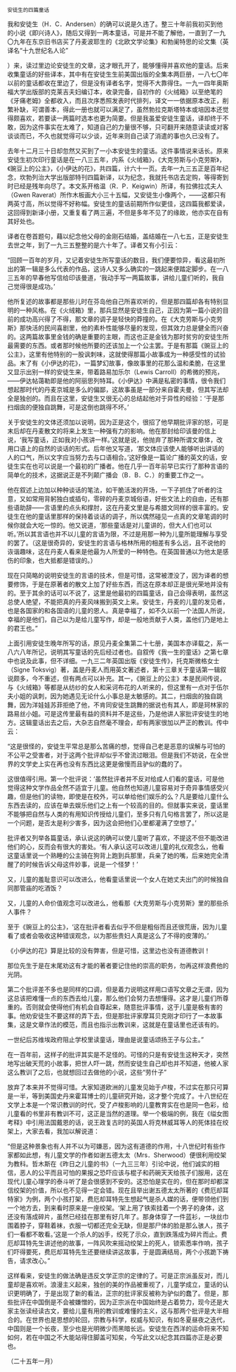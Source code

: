     安徒生的四篇童话 

   我和安徒生（H．C．Andersen）的确可以说是久违了。整三十年前我初买到他的小说《即兴诗人》，随后又得到一两本童话，可是并不能了解他，一直到了一九〇九年在东京旧书店买了丹麦波耶生的《北欧文学论集》和勃阑特思的论文集（英译名“十九世纪名人论”

   ）来，读过里边论安徒生的文章，这才眼孔开了，能够懂得并喜欢他的童话。后来收集童话的好些译本，其中有在安徒生生前美国出版的全集本两巨册，一八七〇年以前的童话都收在里边了，但是没有译者名字，觉得不大靠得住。一九一四年奥斯福大学出版部的克莱吉夫妇编订本，收录完备，自初作的《火绒箱》以至绝笔的《牙痛老姆》全都收入，而且次序悉照发表时代排列，译文一一依据原本改正，削繁补缺，可谓善本，得此一册也就可以满足了，虽然勃拉克斯塔特本或培因本还觉得颇喜欢，若要读一两篇时选本也更为简要。但是我虽爱安徒生童话，译却终于不敢，因为这件事实在太难了，知道自己的力量很不够，只可翻开来随意读读或对客谈谈而已，不久也就觉得可以少谈，近年来则自己读了消遣的事也久已没有了。

   去年十二月三十日却忽然又买到了一小本安徒生的童话。这件事情说来话长。原来安徒生初次印行童话是在一八三五年，内系《火绒箱》，《大克劳斯与小克劳斯》，《豌豆上的公主》，《小伊达的花》，共四篇，计六十一页。去年一九三五正是百年纪念，坎勃列治大学出版部特刊四篇新译，以为纪念，我就托书店去定购，等得寄到时已经是残年向尽了。本文系开格温（R．P．Keigwin）所译，有拉佛拉忒夫人（Gwen Raverat）所作木板画大小三十五幅，又安徒生小像两个，——这都只有两英寸高，所以觉得不好称幅。安徒生的童话前期所作似更佳，这四篇我都爱读，这回得到新译小册，又重复看了两三遍，不但是多年不见了的缘故，他亦实在自有其好处也。

   译者在卷首题句，藉以纪念他父母的金刚石结婚，盖结婚在一八七五，正是安徒生去世之年，到了一九三五整整的是六十年了。译者又有小引云：

   “回顾一百年的岁月，又记着安徒生所写童话的数目，我们便要惊异，看这最初所出的第一辑是多么代表的作品，这诗人又多么确实的一跳起来便踏定脚步。在一八三五年的早春他写信给印该曼道，‘我动手写一两篇故事，讲给儿童们听的，我自己觉得很是成功。’

   他所复述的故事都是那些儿时在芬岛他自己所喜欢听的，但是那四篇却各有特别显明的一种风格。在《火绒箱》里，那兵显然是安徒生自己，正因为第一篇小说的目前的成功高兴得了不得，那文章的调子是轻快的莽撞的。在《大克劳斯与小克劳斯》那快活的民间喜剧里，他的素朴性能够尽量的发现，但其效力总是健全而兴奋的。这两篇故事里金钱的确是重要的主眼，而这也正是金钱为那时贫穷的安徒生所最需要的东西。或者那时候他所要的还该加上一个公主罢。于是有那篇《豌豆上的公主》，这里有他特别的一股讽刺味，这就使得那篇小故事成为一种感受性的试验品。末了有《小伊达的花》，一篇梦幻故事，像故事里的花那么温和柔脆，在这里又显示出别一样的安徒生来，带着路易加乐尔（Lewis Carroll）的希微的预兆，——伊达帖蔼勒即是他的阿丽思列特耳。《小伊达》中满是私密的事情，很令我们想起那时代的丹麦京城是多么的偏鄙，这故事虽是一部分来自霍夫曼，但其写法却全是独创的。而且在这里，安徒生又很无心的总结起他对于异性的经验：‘于是那扫烟囱的便独自跳舞，可是这倒也跳得不坏。’

   关于安徒生的文体还须加以说明，因为正是这个，很招了他早期批评家的怒，可是末后却在丹麦散文的将来上发生一种强有力的影响。他在那封给印该曼的信上说，‘我写童话，正如我对小孩讲一样。’这就是说，他抛弃了那种所谓文章体，改用口语上的自然的谈话的形式。后年他又写道，‘那文体应该使人能够听出讲话的人的口气，所以文字应当努力去与口语相合。’这好像是一篇论广播的英文的话，安徒生实在也可以说是一个最初的广播者。他在几乎一百年前早已实行了那种言语的简单化的技术，这据说正是不列颠广播会（B．B．C．）的重要工作之一。

   他在叙述上边加以种种谈话的笔法，如干脆活泼的开场，一下子抓住了听者的注意，又如常用背躬独白或插句，零碎的丹麦京城俗语，好些文法上的自由，还有那些语助辞——言语里的点头和撑肘，这在丹麦文里是与希腊文同样的很丰富的。安徒生在他的童话里那样的保持着谈话的调子，所以偶然碰见一点真的文章笔调的时候你就会大吃一惊的。他又说道，‘那些童话是对儿童讲的，但大人们也可以听。’所以其言语也并不以儿童的言语为限，不过是用那一种为儿童所能理解与享受的罢了。（这是很奇异的，安徒生的言语与格林所用的相差有多么远，且不说他的诙谐趣味，这在丹麦人看来是他最为人所爱的一种特色。在英国普通以为他太是感伤的印象，也大抵都是错误的。）

   现在只简略的说明安徒生的言语的技术，但是可惜，这常被湮没了，因为译者的想要修饰，于是在原著者的散文上加了好些东西，而这在原本却正是很光荣地并没有的。至于其余的话可以不说了，这里是他最初的四篇童话，自己会得表明，虽然这总使人绝望，不能把真的丹麦风味搬到英文上来。安徒生，丹麦的儿童的发见者，也是各国家的和各国语的儿童的恩人。真是幸福了，如不久以前一个法国人所说，幸福的是他们，自己以为是给儿童写作，却是一般地贡献于人类，盖他们乃是地上的君王也。”

   上面引用安徒生晚年所写的话，原见丹麦全集第二十七册，美国本亦译载之，系一八六八年所记，说明其写童话的先后经过者也。自叙传《我一生的童话》之第七章中也说及此事，但不详细。一九三二年英国出版《安徒生传》，托克斯微格女士（Signe Toksvig）著，盖是丹麦人而用英文著述者，第十三章关于童话第一辑叙说颇多，今不重述，但有两点可以补充。其一，《豌豆上的公主》本是民间传说，与《火绒箱》等都是从纺纱的女人和采诃布花的人听来的，但这里有一点对于伍尔夫小姐的讽刺，因为她遇见无论什么小事总是太敏感的。其二，扫烟囱的独自跳舞，因为洋娃娃苏菲拒绝了他，不肯同安徒生跳舞的据说也有其人，即是珂林家的路易丝小姐。可是这传里最有益的资料并不是这些，乃是他讲人家批评安徒生的地方。这辑童话出去之后，大杂志自然毫不理会，却有两家很加以严正的教训。传中云：

   “这是很怪的，安徒生平常总是那么苦痛的想，觉得自己老是恶意的误解与可怕的不公平之受害者，对于这两个批评却似乎不曾流过眼泪。但是我们不妨说，在全世界的文学史上实在再也没有东西比这更是傲慢而且驴似的蠢的了。

   这很值得引用。第一个批评说：‘虽然批评者并不反对给成人们看的童话，可是他觉得这种文学作品全然不适宜于儿童。他自然也知道儿童容易对于奇异事情感受兴趣，但是他们的读物，即使是在校外，可以单给他们娱乐的么？凡是要给儿童什么东西去读的，应该在单去娱乐他们之上有一个较高的目的。但就事实来说，童话里不能够把自然与人类的有用知识传授给儿童们，至多只有几句格言罢了，所以这是一个问题，是否太是利少害多，因为这会把他们心里都灌满了空想了。’

   批评者又列举各篇童话，承认说这的确可以使儿童听了喜欢，不提这不但不能改进他们的心，反而会有很大的害处。‘有人承认这可以改进儿童的礼仪观念么，他看这童话里说一个熟睡的公主骑在狗背上跑到兵那里，兵亲了她的嘴，后来她完全清醒了的时候告诉父母这件妙事，说是一个怪梦！’

   又，儿童的羞耻意识可以改进么，他看童话里说一个女人在她丈夫出门的时候独自同那管庙的吃酒饭？

   又，儿童的人命价值观念可以改进么，他看那《大克劳斯与小克劳斯》里的那些杀人事件？

   至于《豌豆上的公主》，‘这在批评者看去似乎不但是粗俗而且还很荒唐，因为儿童看了或者会吸收这种错误观念，以为那些贵妇人真是这么了不得的皮薄的。’

   《小伊达的花》算是比较的没有弊害，但是可惜，这里边也没有道德教训！

   那位先生于是在末尾劝这有才能的著者要记住他的崇高的职务，勿再这样浪费他的光阴。

   第二个批评差不多也是同样的口调，但是着力说明这样用口语写文章之无谓，因为这总该把难懂一点的东西去给儿童，那么他们会努力去想懂得。这才是儿童们所尊重的。否则就会使得他们有机会自尊起来，随意批评事情，这于儿童是极有害的事。他劝安徒生不要这样的弄下去，但是那批评家摩耳贝克刚才印行了一本故事集，这是文章作法的模范，而且也指示出教训来，这就是在童话里也还该有的。

   一世纪后苏维埃政府阻止学校里读童话，理由是说童话颂扬王子与公主。”

   在一百年前，这样子的批评其实是不足怪的。可怪的只是有安徒生这种天才，突然地写出破天荒的小故事，把世人吓一跳，然而安徒生自己却也并不知道，他被人家这么教训了之后，也就想回过去做他的小说，这些“劳什子”

   放弃了本来并不觉得可惜。大家知道欧洲的儿童发见始于卢梭，不过实在那只可算是一半，等到美国史丹来霍耳博士的儿童研究开始，这才整个完成了。十八世纪在文学上本是一个常识教训的时代，受了卢梭影响的儿童教育实在也是同一色彩，给儿童看的书里非有教训不可，这正是当然的道理。举一个极端的例，我在《缢女图考释》中引用法国戴恩的话，说王政复古时的英国人将克林威耳等人的死体挂在绞架上，大家去看，我加以解说道：

   “但是这种景象也有人并不以为可嫌恶，因为这有道德的作用，十八世纪时有些作家都如此想，有儿童文学的作者如谢五德太太（Mrs．Sherwood）便很利用绞架为教科。哲木斯在《昨日之儿童的书》（一九三三年）引论中说，他们诚实的相信，恶人的公平而且可怕的果报之恐吓应该与棍子和药碗天天给孩子们服用，这在现代儿童心理学的泰斗听了是会很感到不安的。这恐怕是实在的，但在那时却都深信绞架的价值，所以也不见得一定会错。现在且举出谢五德太太所著的《费厄却耳特家》为例，两个小孩打架，费厄却耳特先生想起气是杀人媒的话，便带领他们到一个地方去，到来看时原来是一座绞架。‘架上用了铁索挂着一个男子的身体，这还没有落成碎片，虽然已经挂在那里有好几年了。那身体穿了一件蓝衫，一块丝巾围着脖子，穿鞋着袜，衣服一切都还完全无缺，但是那尸体的脸是那么骇人，孩子们一看都不敢看。’这是一个杀人的凶手，绞死了示众，直到跌落成为碎片而止。费厄却耳特先生讲述他的故事，一阵风吹来摇动绞架上的死人，锁索悉率作响，孩子们吓得要死，费厄却耳特先生还要继续讲这故事，于是圆满结局，两个小孩跪下祷告，请求改心。”

   这样看来，安徒生的做法确是违反文学正宗的定律的了。可是正宗派虽反对，而儿童却是喜欢听。浪漫主义起来，独创的美的作品被重视了，儿童学成立，童话的认识更明确了，于是出现了新的看法，正宗的批评家反被称为驴似的蠢了。但是，那些批评在中国倒是不会被嫌憎的，因为正宗派在中国始终是占着势力，现今还是大家主张读经读古文，要给儿童有用的教训或难懂的主义，这与那两个批评是大半相合的。在世界也是思想的轮回，宗教与科学，权威与知识，有如冬夏昼夜之迭代，中国则是一个长夜，至少也是光明微少而黑暗长远。安徒生在西洋的运命将来不知如何，若在中国之不大能站得住脚盖可知矣，今写此文以纪念其四篇亦正是必要也。

   （二十五年一月）

